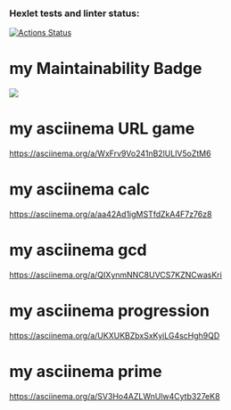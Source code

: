 ### Hexlet tests and linter status:
[![Actions Status](https://github.com/Artem-bav/python-project-49/workflows/hexlet-check/badge.svg)](https://github.com/Artem-bav/python-project-49/actions)
# my Maintainability Badge
<a href="https://codeclimate.com/github/Artem-bav/python-project-49/maintainability"><img src="https://api.codeclimate.com/v1/badges/98b0b72b9f22a6df4b22/maintainability" /></a>
# my asciinema URL game
https://asciinema.org/a/WxFrv9Vo241nB2lULlV5oZtM6
# my asciinema calc 
https://asciinema.org/a/aa42Ad1igMSTfdZkA4F7z76z8
# my asciinema gcd
https://asciinema.org/a/QIXynmNNC8UVCS7KZNCwasKri
# my asciinema progression
https://asciinema.org/a/UKXUKBZbxSxKyiLG4scHgh9QD
# my asciinema prime
https://asciinema.org/a/SV3Ho4AZLWnUlw4Cytb327eK8
